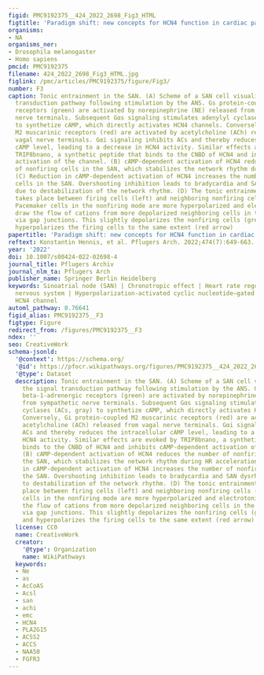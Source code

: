 ```yaml
---
figid: PMC9192375__424_2022_2698_Fig3_HTML
figtitle: 'Paradigm shift: new concepts for HCN4 function in cardiac pacemaking'
organisms:
- NA
organisms_ner:
- Drosophila melanogaster
- Homo sapiens
pmcid: PMC9192375
filename: 424_2022_2698_Fig3_HTML.jpg
figlink: /pmc/articles/PMC9192375/figure/Fig3/
number: F3
caption: Tonic entrainment in the SAN. (A) Scheme of a SAN cell visualizing the signal
  transduction pathway following stimulation by the ANS. Gs protein-coupled beta-1-adrenergic
  receptors (green) are activated by norepinephrine (NE) released from sympathetic
  nerve terminals. Subsequent Gαs signaling stimulates adenylyl cyclases (ACs, gray)
  to synthetize cAMP, which directly activates HCN4 channels. Conversely, Gi protein-coupled
  M2 muscarinic receptors (red) are activated by acetylcholine (ACh) released from
  vagal nerve terminals. Gαi signaling inhibits ACs and thereby reduces the intracellular
  cAMP level, leading to a decrease in HCN4 activity. Similar effects are evoked by
  TRIP8bnano, a synthetic peptide that binds to the CNBD of HCN4 and inhibits cAMP-dependent
  activation of the channel. (B) cAMP-dependent activation of HCN4 reduces the number
  of nonfiring cells in the SAN, which stabilizes the network rhythm during HR acceleration.
  (C) Reduction in cAMP-dependent activation of HCN4 increases the number of nonfiring
  cells in the SAN. Overshooting inhibition leads to bradycardia and SAN dysrhythmia
  due to destabilization of the network rhythm. (D) The tonic entrainment process
  takes place between firing cells (left) and neighboring nonfiring cells (right).
  Pacemaker cells in the nonfiring mode are more hyperpolarized and electrotonically
  draw the flow of cations from more depolarized neighboring cells in the firing mode
  via gap junctions. This slightly depolarizes the nonfiring cells (green arrow) and
  hyperpolarizes the firing cells to the same extent (red arrow)
papertitle: 'Paradigm shift: new concepts for HCN4 function in cardiac pacemaking.'
reftext: Konstantin Hennis, et al. Pflugers Arch. 2022;474(7):649-663.
year: '2022'
doi: 10.1007/s00424-022-02698-4
journal_title: Pflugers Archiv
journal_nlm_ta: Pflugers Arch
publisher_name: Springer Berlin Heidelberg
keywords: Sinoatrial node (SAN) | Chronotropic effect | Heart rate regulation | Autonomic
  nervous system | Hyperpolarization-activated cyclic nucleotide–gated channels |
  HCN4 channel
automl_pathway: 0.76641
figid_alias: PMC9192375__F3
figtype: Figure
redirect_from: /figures/PMC9192375__F3
ndex: ''
seo: CreativeWork
schema-jsonld:
  '@context': https://schema.org/
  '@id': https://pfocr.wikipathways.org/figures/PMC9192375__424_2022_2698_Fig3_HTML.html
  '@type': Dataset
  description: Tonic entrainment in the SAN. (A) Scheme of a SAN cell visualizing
    the signal transduction pathway following stimulation by the ANS. Gs protein-coupled
    beta-1-adrenergic receptors (green) are activated by norepinephrine (NE) released
    from sympathetic nerve terminals. Subsequent Gαs signaling stimulates adenylyl
    cyclases (ACs, gray) to synthetize cAMP, which directly activates HCN4 channels.
    Conversely, Gi protein-coupled M2 muscarinic receptors (red) are activated by
    acetylcholine (ACh) released from vagal nerve terminals. Gαi signaling inhibits
    ACs and thereby reduces the intracellular cAMP level, leading to a decrease in
    HCN4 activity. Similar effects are evoked by TRIP8bnano, a synthetic peptide that
    binds to the CNBD of HCN4 and inhibits cAMP-dependent activation of the channel.
    (B) cAMP-dependent activation of HCN4 reduces the number of nonfiring cells in
    the SAN, which stabilizes the network rhythm during HR acceleration. (C) Reduction
    in cAMP-dependent activation of HCN4 increases the number of nonfiring cells in
    the SAN. Overshooting inhibition leads to bradycardia and SAN dysrhythmia due
    to destabilization of the network rhythm. (D) The tonic entrainment process takes
    place between firing cells (left) and neighboring nonfiring cells (right). Pacemaker
    cells in the nonfiring mode are more hyperpolarized and electrotonically draw
    the flow of cations from more depolarized neighboring cells in the firing mode
    via gap junctions. This slightly depolarizes the nonfiring cells (green arrow)
    and hyperpolarizes the firing cells to the same extent (red arrow)
  license: CC0
  name: CreativeWork
  creator:
    '@type': Organization
    name: WikiPathways
  keywords:
  - Ne
  - as
  - AcCoAS
  - Acsl
  - san
  - achi
  - emc
  - HCN4
  - PLA2G15
  - ACSS2
  - ACCS
  - NAA50
  - FGFR3
---
```


